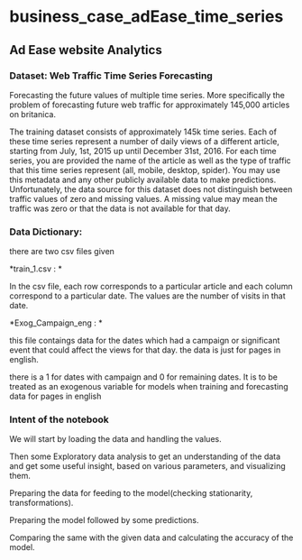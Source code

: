 # business_case_adEase_time_series


## Ad Ease website Analytics
### Dataset: Web Traffic Time Series Forecasting

Forecasting the future values of multiple time series. More specifically the problem of forecasting future web traffic for approximately 145,000 articles on britanica.

The training dataset consists of approximately 145k time series. Each of these time series represent a number of daily views of a different article, starting from July, 1st, 2015 up until December 31st, 2016. For each time series, you are provided the name of the article as well as the type of traffic that this time series represent (all, mobile, desktop, spider). You may use this metadata and any other publicly available data to make predictions. Unfortunately, the data source for this dataset does not distinguish between traffic values of zero and missing values. A missing value may mean the traffic was zero or that the data is not available for that day.

### Data Dictionary:

there are two csv files given

*train_1.csv : *

In the csv file, each row corresponds to a particular article and each column correspond to a particular date. The values are the number of visits in that date.

*Exog_Campaign_eng : *

this file contaings data for the dates which had a campaign or significant event that could affect the views for that day. the data is just for pages in english.

there is a 1 for dates with campaign and 0 for remaining dates. It is to be treated as an exogenous variable for models when training and forecasting data for pages in english

### Intent of the notebook
We will start by loading the data and handling the values.

Then some Exploratory data analysis to get an understanding of the data and get some useful insight, based on various parameters, and visualizing them.

Preparing the data for feeding to the model(checking stationarity, transformations).

Preparing the model followed by some predictions.

Comparing the same with the given data and calculating the accuracy of the model.
